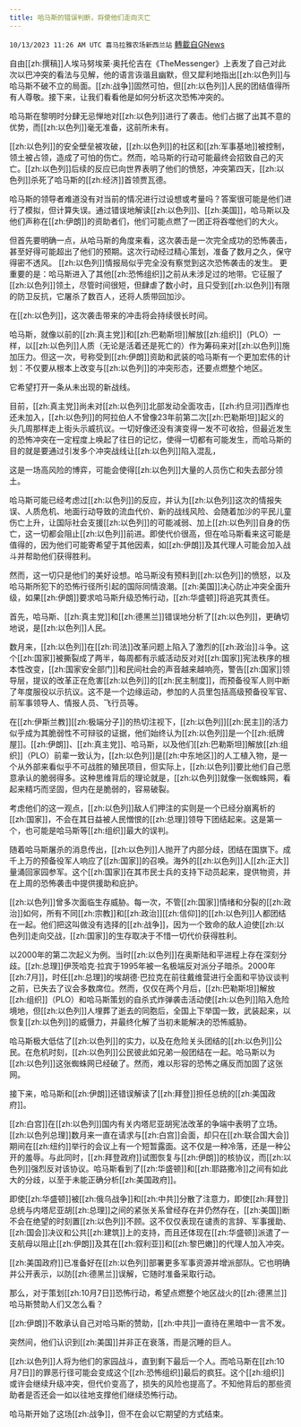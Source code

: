 ```yaml
---
title: 哈马斯的错误判断，将使他们走向灭亡
---
```

`10/13/2023 11:26 AM UTC 喜马拉雅农场新西兰站` [轉載自GNews](https://gnews.org/articles/1828711)

自由[[zh:撰稿]]人埃马努埃莱·奥托伦吉在《TheMessenger》上表发了自己对此次以巴冲突的看法与见解，他的语言诙谐且幽默，但又犀利地指出[[zh:以色列]]与哈马斯不破不立的局面。[[zh:战争]]固然可怕，但[[zh:以色列]]人民的团结值得所有人尊敬。接下来，让我们看看他是如何分析这次恐怖冲突的。

哈马斯在黎明时分肆无忌惮地对[[zh:以色列]]进行了袭击。他们占据了出其不意的优势，而[[zh:以色列]]毫无准备，这前所未有。

 [[zh:以色列]]的安全壁垒被攻破，[[zh:以色列]]的社区和[[zh:军事基地]]被控制，领土被占领，造成了可怕的伤亡。然而，哈马斯的行动可能最终会招致自己的灭亡。[[zh:以色列]]后续的反应已向世界表明了他们的愤怒，冲突第四天，[[zh:以色列]]杀死了哈马斯的[[zh:经济]]首领贾瓦德。

 哈马斯的领导者难道没有对当前的情况进行过设想或考量吗？答案很可能是他们进行了模拟，但计算失误。通过错误地解读[[zh:以色列]]、[[zh:美国]]，哈马斯以及他们声称在[[zh:伊朗]]的资助者们，他们可能点燃了一团正将吞噬他们的大火。

 但首先要明确一点，从哈马斯的角度来看，这次袭击是一次完全成功的恐怖袭击，甚至好得可能超出了他们的预期。这次行动经过精心策划，准备了数月之久，保守得密不透风。 [[zh:以色列]]情报局似乎完全没有察觉到这次恐怖袭击的发生。 更重要的是：哈马斯进入了其他[[zh:恐怖组织]]之前从未涉足过的地带。它征服了[[zh:以色列]]领土，尽管时间很短，但肆虐了数小时，且只受到[[zh:以色列]]有限的防卫反抗，它屠杀了数百人，还将人质带回加沙。

  在[[zh:以色列]]，这次袭击带来的冲击将会持续很长时间。

  哈马斯，就像以前的[[zh:真主党]]和[[zh:巴勒斯坦]]解放[[zh:组织]]（PLO）一样，以[[zh:以色列]]人质（无论是活着还是死亡的）作为筹码来对[[zh:以色列]]施加压力。但这一次，号称受到[[zh:伊朗]]资助和武装的哈马斯有一个更加宏伟的计划：不仅要从根本上改变与[[zh:以色列]]的冲突形态，还要点燃整个地区。

 它希望打开一条从未出现的新战线。

  目前，[[zh:真主党]]尚未对[[zh:以色列]]北部发动全面攻击，[[zh:约旦河]]西岸也还未加入，[[zh:以色列]]的阿拉伯人不曾像23年前第二次[[zh:巴勒斯坦]]起义的头几周那样走上街头示威抗议。一切好像还没有演变得一发不可收拾，但最近发生的恐怖冲突在一定程度上唤起了往日的记忆，使得一切都有可能发生，而哈马斯的目的就是要通过引发多个冲突战线让[[zh:以色列]]陷入混乱，

 这是一场高风险的博弈，可能会使得[[zh:以色列]]大量的人员伤亡和失去部分领土。

 哈马斯可能已经考虑过[[zh:以色列]]的反应，并认为[[zh:以色列]]这次的情报失误、人质危机、地面行动导致的流血代价、新的战线风险、会随着加沙的平民儿童伤亡上升，让国际社会支援[[zh:以色列]]的可能减弱、加上[[zh:以色列]]自身的伤亡，这一切都会阻止[[zh:以色列]]前进。即使代价很高，但在哈马斯看来这可能是值得的，因为他们可能寄希望于其他因素，如[[zh:伊朗]]及其代理人可能会加入战斗并帮助他们获得胜利。

 然而，这一切只是他们的美好设想。哈马斯没有预料到[[zh:以色列]]的愤怒，以及哈马斯所犯下的恐怖行径所引起的国际同情浪潮。[[zh:美国]]决心防止冲突全面升级，如果[[zh:伊朗]]要求哈马斯升级恐怖行动，[[zh:华盛顿]]将追究其责任。

 首先，哈马斯、[[zh:真主党]]和[[zh:德黑兰]]错误地分析了[[zh:以色列]]，更确切地说，是[[zh:以色列]]人民。

  数月来，[[zh:以色列]]在[[zh:司法]]改革问题上陷入了激烈的[[zh:政治]]斗争。这个[[zh:国家]]被撕裂成了两半，每周都有示威活动反对对[[zh:国家]]宪法秩序的根本性改变，[[zh:国家安全部门]]和民间社会的声音越来越响亮，警告[[zh:国家]]领导层，提议的改革正在危害[[zh:以色列]]的[[zh:民主制度]]，而预备役军人则中断了年度服役以示抗议。这不是一个边缘运动，参加的人员里包括高级预备役军官、前军事领导人、情报人员、飞行员等。

 在[[zh:伊斯兰教]][[zh:极端分子]]的热切注视下，[[zh:以色列]][[zh:民主]]的活力似乎成为其脆弱性不可辩驳的证据，他们始终认为[[zh:以色列]]是一个[[zh:纸牌屋]]。[[zh:伊朗]]、[[zh:真主党]]、哈马斯，以及他们[[zh:巴勒斯坦]]解放[[zh:组织]]（PLO）前辈一致认为，[[zh:以色列]]是[[zh:中东地区]]的人工植入物，是一个从外部来看似乎不可战胜的殖民项目，但实际上，[[zh:以色列]]要比他们自己愿意承认的脆弱得多。这种思维背后的理论就是，[[zh:以色列]]就像一张蜘蛛网，看起来精巧而坚固，但内在是脆弱的，容易破裂。

 考虑他们的这一观点，[[zh:以色列]]敌人们押注的实则是一个已经分崩离析的[[zh:国家]]，不会在其日益被人民憎恨的[[zh:总理]]领导下团结起来。这是第一个，也可能是哈马斯等[[zh:组织]]最大的误判。

 随着哈马斯屠杀的消息传出，[[zh:以色列]]人抛开了内部分歧，团结在国旗下。成千上万的预备役军人响应了[[zh:国家]]的召唤。海外的[[zh:以色列]]人[[zh:正大]]量涌回家园参军。这个[[zh:国家]]在其市民士兵的支持下动员起来，提供物资，并在上周的恐怖袭击中提供援助和庇护。

[[zh:以色列]]曾多次面临生存威胁。每一次，不管[[zh:国家]]情绪和分裂的[[zh:政治]]如何，所有不同[[zh:宗教]]和[[zh:政治]][[zh:信仰]]的[[zh:以色列]]人都团结在一起。他们把这叫做没有选择的[[zh:战争]]，因为一个致命的敌人迫使[[zh:以色列]]走向交战，[[zh:国家]]的生存取决于不惜一切代价获得胜利。 

以2000年的第二次起义为例。当时[[zh:以色列]]在奥斯陆和平进程上存在深刻分歧。[[zh:总理]]伊茨哈克·拉宾于1995年被一名极端反对派分子暗杀。2000年[[zh:7月]]，时任[[zh:总理]]的埃胡德·巴拉克在前往戴维营进行全面和平协议谈判之前，已失去了议会多数席位。然而，仅仅在两个月后，[[zh:巴勒斯坦]]解放[[zh:组织]]（PLO）和哈马斯策划的自杀式炸弹袭击活动使[[zh:以色列]]陷入危险境地，但[[zh:以色列]]人埋葬了逝去的同胞后，全国上下举国一致，武装起来，以恢复[[zh:以色列]]的威慑力，并最终化解了当初未能解决的恐怖威胁。  

 哈马斯极大低估了[[zh:以色列]]的实力，以及在危险关头团结的[[zh:以色列]]公民。在危机时刻，[[zh:以色列]]公民彼此如兄弟一般团结在一起。哈马斯以为[[zh:以色列]]这张蜘蛛网已经破了。然而，难以形容的恐怖之痛反而加固了这张网。

接下来，哈马斯和[[zh:伊朗]]还错误解读了[[zh:拜登]]担任总统的[[zh:美国政府]]。

 [[zh:白宫]]在[[zh:以色列]]国内有关内塔尼亚胡宪法改革的争端中表明了立场。[[zh:以色列总理]]数月来一直在请求与[[zh:白宫]]会面，却只在[[zh:联合国大会]]期间在[[zh:纽约]]举行的会议上有一个短暂露面。这不仅是一种冷落，还是一种公开的羞辱。与此同时，[[zh:拜登政府]]试图恢复与[[zh:伊朗]]的核协议，而[[zh:以色列]]强烈反对该协议。哈马斯看到了[[zh:华盛顿]]和[[zh:耶路撒冷]]之间有如此大的分歧，以至于未能正确分析[[zh:美国政府]]。

 即使[[zh:华盛顿]]被[[zh:俄乌战争]]和[[zh:中共]]分散了注意力，即使[[zh:拜登]]总统与内塔尼亚胡[[zh:总理]]之间的紧张关系曾经存在并仍然存在，[[zh:美国]]断不会在绝望的时刻置[[zh:以色列]]不顾。这不仅仅表现在谴责的言辞、军事援助、[[zh:国会]]决议和公共[[zh:建筑]]上的支持，而且还体现在[[zh:华盛顿]]派遣了一支航母以阻止[[zh:伊朗]]及其在[[zh:叙利亚]]和[[zh:黎巴嫩]]的代理人加入冲突。

 [[zh:美国政府]]已准备好在[[zh:以色列]]部署更多军事资源并增派部队。它也明确并公开表示，以防[[zh:德黑兰]]误解，它随时准备采取行动。

 那么，对于策划[[zh:10月7日]]恐怖行动，希望点燃整个地区战火的[[zh:德黑兰]]哈马斯赞助人们又怎么看？

 [[zh:伊朗]]不敢承认自己对哈马斯的赞助，[[zh:中共]]一直待在黑暗中一言不发。

 突然间，他们认识到[[zh:美国]]并非正在衰落，而是沉睡的巨人。

 [[zh:以色列]]人将为他们的家园战斗，直到剩下最后一个人。而哈马斯在[[zh:10月7日]]的罪恶行径可能会变成这个[[zh:恐怖组织]]最后的疯狂。这个[[zh:组织]]或许会继续升级冲突，但代价变高了，损失的风险也提高了。不知他背后的那些资助者是否还会一如以往地支撑他们继续恐怖行动。

哈马斯开始了这场[[zh:战争]]，但不在会以它期望的方式结束。
